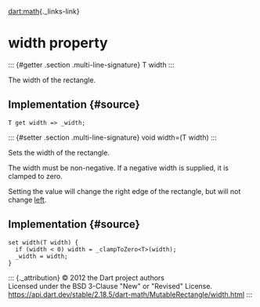 [dart:math](../../dart-math/dart-math-library){._links-link}

width property
==============

::: {#getter .section .multi-line-signature}
T width
:::

The width of the rectangle.

Implementation {#source}
--------------

``` {.language-dart data-language="dart"}
T get width => _width;
```

::: {#setter .section .multi-line-signature}
void width=(T width)
:::

Sets the width of the rectangle.

The width must be non-negative. If a negative width is supplied, it is
clamped to zero.

Setting the value will change the right edge of the rectangle, but will
not change [left](left).

Implementation {#source}
--------------

``` {.language-dart data-language="dart"}
set width(T width) {
  if (width < 0) width = _clampToZero<T>(width);
  _width = width;
}
```

::: {._attribution}
© 2012 the Dart project authors\
Licensed under the BSD 3-Clause \"New\" or \"Revised\" License.\
<https://api.dart.dev/stable/2.18.5/dart-math/MutableRectangle/width.html>
:::
